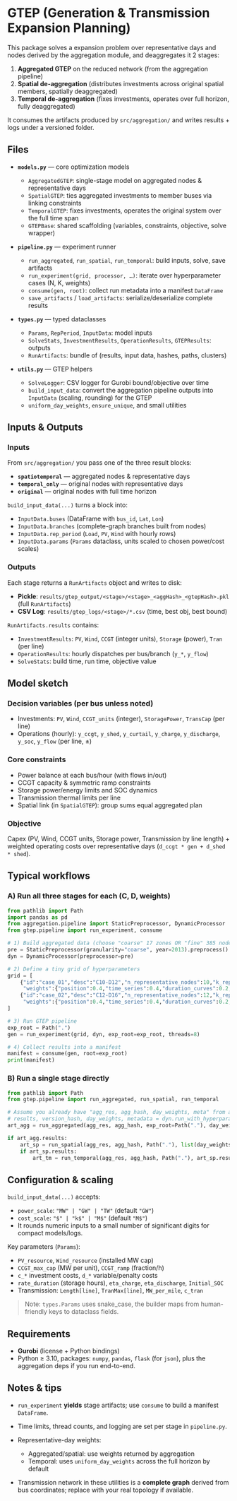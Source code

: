 # GTEP (Generation & Transmission Expansion Planning)

This package solves a expansion problem over representative days and nodes derived by the aggregation module, and deaggregates it 2 stages:

1. **Aggregated GTEP** on the reduced network (from the aggregation pipeline)
2. **Spatial de-aggregation** (distributes investments across original spatial members, spatially deaggregated)
3. **Temporal de-aggregation** (fixes investments, operates over full horizon, fully deaggregated)

It consumes the artifacts produced by `src/aggregation/` and writes results + logs under a versioned folder.

## Files

* **`models.py`** — core optimization models

  * `AggregatedGTEP`: single-stage model on aggregated nodes & representative days
  * `SpatialGTEP`: ties aggregated investments to member buses via linking constraints
  * `TemporalGTEP`: fixes investments, operates the original system over the full time span
  * `GTEPBase`: shared scaffolding (variables, constraints, objective, solve wrapper)

* **`pipeline.py`** — experiment runner

  * `run_aggregated`, `run_spatial`, `run_temporal`: build inputs, solve, save artifacts
  * `run_experiment(grid, processor, …)`: iterate over hyperparameter cases (N, K, weights)
  * `consume(gen, root)`: collect run metadata into a manifest `DataFrame`
  * `save_artifacts` / `load_artifacts`: serialize/deserialize complete results

* **`types.py`** — typed dataclasses

  * `Params`, `RepPeriod`, `InputData`: model inputs
  * `SolveStats`, `InvestmentResults`, `OperationResults`, `GTEPResults`: outputs
  * `RunArtifacts`: bundle of (results, input data, hashes, paths, clusters)

* **`utils.py`** — GTEP helpers

  * `SolveLogger`: CSV logger for Gurobi bound/objective over time
  * `build_input_data`: convert the aggregation pipeline outputs into `InputData` (scaling, rounding) for the GTEP
  * `uniform_day_weights`, `ensure_unique`, and small utilities

## Inputs & Outputs

### Inputs

From `src/aggregation/` you pass one of the three result blocks:

* **`spatiotemporal`** — aggregated nodes & representative days
* **`temporal_only`** — original nodes with representative days
* **`original`** — original nodes with full time horizon

`build_input_data(...)` turns a block into:

* `InputData.buses` (DataFrame with `bus_id`, `Lat`, `Lon`)
* `InputData.branches` (complete-graph branches built from nodes)
* `InputData.rep_period` (`Load`, `PV`, `Wind` with hourly rows)
* `InputData.params` (`Params` dataclass, units scaled to chosen power/cost scales)

### Outputs

Each stage returns a `RunArtifacts` object and writes to disk:

* **Pickle**: `results/gtep_output/<stage>/<stage>_<aggHash>_<gtepHash>.pkl` (full `RunArtifacts`)
* **CSV Log**: `results/gtep_logs/<stage>/*.csv` (time, best obj, best bound)

`RunArtifacts.results` contains:

* `InvestmentResults`: `PV`, `Wind`, `CCGT` (integer units), `Storage` (power), `Tran` (per line)
* `OperationResults`: hourly dispatches per bus/branch (`y_*`, `y_flow`)
* `SolveStats`: build time, run time, objective value

## Model sketch

### Decision variables (per bus unless noted)

* Investments: `PV`, `Wind`, `CCGT_units` (integer), `StoragePower`, `TransCap` (per line)
* Operations (hourly): `y_ccgt`, `y_shed`, `y_curtail`, `y_charge`, `y_discharge`, `y_soc`, `y_flow` (per line, ±)

### Core constraints

* Power balance at each bus/hour (with flows in/out)
* CCGT capacity & symmetric ramp constraints
* Storage power/energy limits and SOC dynamics
* Transmission thermal limits per line
* Spatial link (in `SpatialGTEP`): group sums equal aggregated plan

### Objective

Capex (PV, Wind, CCGT units, Storage power, Transmission by line length) + weighted operating costs over representative days (`d_ccgt * gen + d_shed * shed`).

## Typical workflows

### A) Run all three stages for each (C, D, weights)

```python
from pathlib import Path
import pandas as pd
from aggregation.pipeline import StaticPreprocessor, DynamicProcessor
from gtep.pipeline import run_experiment, consume

# 1) Build aggregated data (choose "coarse" 17 zones OR "fine" 385 nodes)
pre = StaticPreprocessor(granularity="coarse", year=2013).preprocess()
dyn = DynamicProcessor(preprocessor=pre)

# 2) Define a tiny grid of hyperparameters
grid = [
    {"id":"case_01","desc":"C10-D12","n_representative_nodes":10,"k_representative_days":12,
     "weights":{"position":0.4,"time_series":0.4,"duration_curves":0.2,"ramp_duration_curves":0.2,"intra_correlation":0.1,"inter_correlation":0.4}},
    {"id":"case_02","desc":"C12-D16","n_representative_nodes":12,"k_representative_days":16,
     "weights":{"position":0.4,"time_series":0.4,"duration_curves":0.2,"ramp_duration_curves":0.2,"intra_correlation":0.1,"inter_correlation":0.4}},
]

# 3) Run GTEP pipeline
exp_root = Path(".")
gen = run_experiment(grid, dyn, exp_root=exp_root, threads=8)

# 4) Collect results into a manifest
manifest = consume(gen, root=exp_root)
print(manifest)
```

### B) Run a single stage directly

```python
from pathlib import Path
from gtep.pipeline import run_aggregated, run_spatial, run_temporal

# Assume you already have "agg_res, agg_hash, day_weights, meta" from aggregation:
# results, version_hash, day_weights, metadata = dyn.run_with_hyperparameters(**hyper)
art_agg = run_aggregated(agg_res, agg_hash, exp_root=Path("."), day_weights=list(day_weights.values()), threads=8)

if art_agg.results:
    art_sp = run_spatial(agg_res, agg_hash, Path("."), list(day_weights.values()), art_agg.results.inv, threads=8)
    if art_sp.results:
        art_tm = run_temporal(agg_res, agg_hash, Path("."), art_sp.results.inv, threads=8)
```

## Configuration & scaling

`build_input_data(...)` accepts:

* `power_scale`: `"MW" | "GW" | "TW"` (default `"GW"`)
* `cost_scale`:  `"$" | "k$" | "M$"` (default `"M$"`)
* It rounds numeric inputs to a small number of significant digits for compact models/logs.

Key parameters (`Params`):

* `PV_resource`, `Wind_resource` (installed MW cap)
* `CCGT_max_cap` (MW per unit), `CCGT_ramp` (fraction/h)
* `c_*` investment costs, `d_*` variable/penalty costs
* `rate_duration` (storage hours), `eta_charge`, `eta_discharge`, `Initial_SOC`
* Transmission: `Length[line]`, `TranMax[line]`, `MW_per_mile`, `c_tran`

> Note: `types.Params` uses snake\_case, the builder maps from human-friendly keys to dataclass fields.

## Requirements

* **Gurobi** (license + Python bindings)
* Python ≥ 3.10, packages: `numpy`, `pandas`, `flask` (for `json`), plus the aggregation deps if you run end-to-end.

## Notes & tips

* `run_experiment` **yields** stage artifacts; use `consume` to build a manifest `DataFrame`.
* Time limits, thread counts, and logging are set per stage in `pipeline.py`.
* Representative-day weights:

  * Aggregated/spatial: use weights returned by aggregation
  * Temporal: uses `uniform_day_weights` across the full horizon by default
* Transmission network in these utilities is a **complete graph** derived from bus coordinates; replace with your real topology if available.
